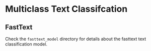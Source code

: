 # Multiclass Text Classifcation
## FastText
Check the ```fasttext_model``` directory for details about the fasttext text classification model.
